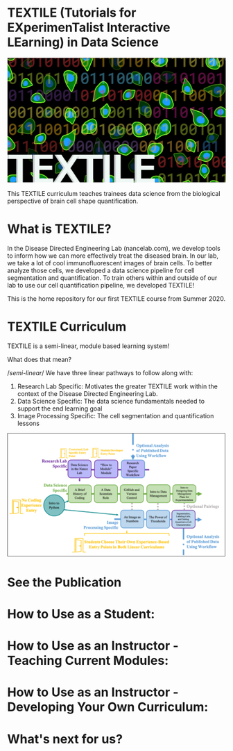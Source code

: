 TEXTILE (Tutorials for EXperimenTalist Interactive LEarning) in Data Science
=======

![Logo](/images/logo.png)

This TEXTILE curriculum teaches trainees data science from the biological
perspective of brain cell shape quantification.

What is TEXTILE?
===========

In the Disease Directed Engineering Lab (nancelab.com), we develop tools to
inform how we can more effectively treat the diseased brain. In our lab, we take
a lot of cool immunofluorescent images of brain cells. To better analyze those
cells, we developed a data science pipeline for cell segmentation and
quantification. To train others within and outside of our lab to use our cell
quantification pipeline, we developed TEXTILE!

This is the home repository for our first TEXTILE course from Summer 2020.

TEXTILE Curriculum
===========

TEXTILE is a semi-linear, module based learning system!

What does that mean?

/_semi-linear_/ We have three linear pathways to follow along with:

1. Research Lab Specific: Motivates the greater TEXTILE work within the context
of the Disease Directed Engineering Lab.
2. Data Science Specific: The data science fundamentals needed to support the
end learning goal
3. Image Processing Specific: The cell segmentation and quantification lessons


![Curriculum](/images/curriculum.png)

See the Publication
===========

How to Use as a Student:
===========

How to Use as an Instructor - Teaching Current Modules:
===========

How to Use as an Instructor - Developing Your Own Curriculum:
===========

What's next for us?
===========
